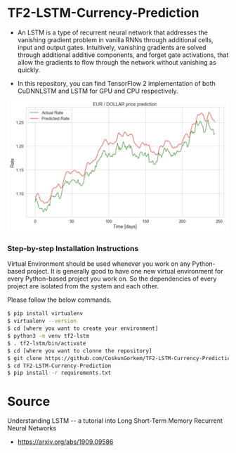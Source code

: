 # TF2-LSTM-Currency-Prediction

- An LSTM is a type of recurrent neural network that addresses the vanishing gradient problem in vanilla RNNs through additional cells, input and output gates. Intuitively, vanishing gradients are solved through additional additive components, and forget gate activations, that allow the gradients to flow through the network without vanishing as quickly.

- In this repository, you can find TensorFlow 2 implementation of both CuDNNLSTM and LSTM for GPU and CPU respectively. 

<img src="results.png" width = "800" >

### Step-by-step Installation Instructions

Virtual Environment should be used whenever you work on any Python-based project. It is generally good to have one new virtual environment for every Python-based project you work on. So the dependencies of every project are isolated from the system and each other.

Please follow the below commands.
```bash
$ pip install virtualenv
$ virtualenv --version
$ cd [where you want to create your environment]
$ python3 -m venv tf2-lstm
$ . tf2-lstm/bin/activate
$ cd [where you want to clonne the repository]
$ git clone https://github.com/CoskunGorkem/TF2-LSTM-Currency-Prediction.git
$ cd TF2-LSTM-Currency-Prediction
$ pip install -r requirements.txt
```

# Source
Understanding LSTM -- a tutorial into Long Short-Term Memory Recurrent Neural Networks
- https://arxiv.org/abs/1909.09586

